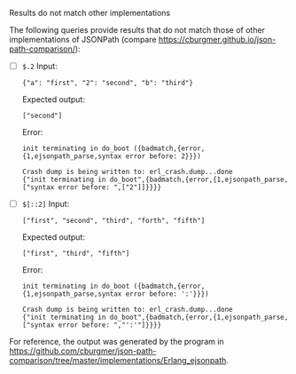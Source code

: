 Results do not match other implementations

The following queries provide results that do not match those of other implementations of JSONPath
(compare https://cburgmer.github.io/json-path-comparison/):

- [ ] `$.2`
  Input:
  ```
  {"a": "first", "2": "second", "b": "third"}
  ```
  Expected output:
  ```
  ["second"]
  ```
  Error:
  ```
  init terminating in do_boot ({badmatch,{error,{1,ejsonpath_parse,syntax error before: 2}}})
  
  Crash dump is being written to: erl_crash.dump...done
  {"init terminating in do_boot",{badmatch,{error,{1,ejsonpath_parse,["syntax error before: ",["2"]]}}}}
  ```

- [ ] `$[::2]`
  Input:
  ```
  ["first", "second", "third", "forth", "fifth"]
  ```
  Expected output:
  ```
  ["first", "third", "fifth"]
  ```
  Error:
  ```
  init terminating in do_boot ({badmatch,{error,{1,ejsonpath_parse,syntax error before: ':'}}})
  
  Crash dump is being written to: erl_crash.dump...done
  {"init terminating in do_boot",{badmatch,{error,{1,ejsonpath_parse,["syntax error before: ","':'"]}}}}
  ```


For reference, the output was generated by the program in https://github.com/cburgmer/json-path-comparison/tree/master/implementations/Erlang_ejsonpath.
